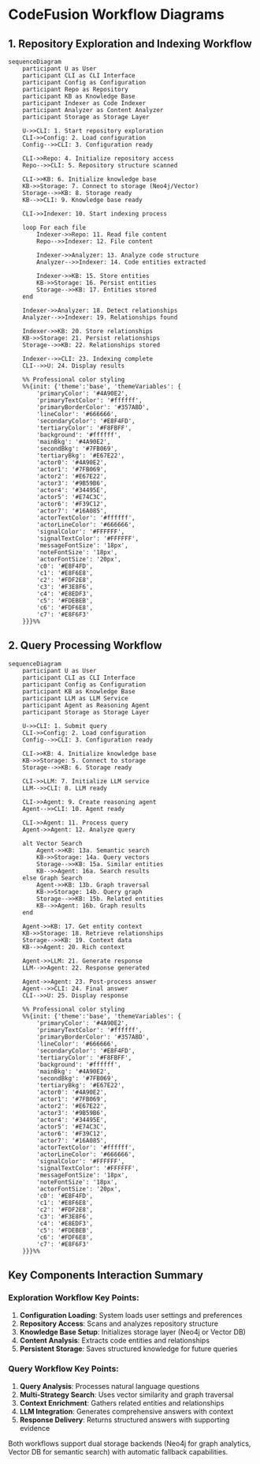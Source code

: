 # CodeFusion Workflow Diagrams

## 1. Repository Exploration and Indexing Workflow

```mermaid
sequenceDiagram
    participant U as User
    participant CLI as CLI Interface
    participant Config as Configuration
    participant Repo as Repository
    participant KB as Knowledge Base
    participant Indexer as Code Indexer
    participant Analyzer as Content Analyzer
    participant Storage as Storage Layer

    U->>CLI: 1. Start repository exploration
    CLI->>Config: 2. Load configuration
    Config-->>CLI: 3. Configuration ready
    
    CLI->>Repo: 4. Initialize repository access
    Repo-->>CLI: 5. Repository structure scanned
    
    CLI->>KB: 6. Initialize knowledge base
    KB->>Storage: 7. Connect to storage (Neo4j/Vector)
    Storage-->>KB: 8. Storage ready
    KB-->>CLI: 9. Knowledge base ready
    
    CLI->>Indexer: 10. Start indexing process
    
    loop For each file
        Indexer->>Repo: 11. Read file content
        Repo-->>Indexer: 12. File content
        
        Indexer->>Analyzer: 13. Analyze code structure
        Analyzer-->>Indexer: 14. Code entities extracted
        
        Indexer->>KB: 15. Store entities
        KB->>Storage: 16. Persist entities
        Storage-->>KB: 17. Entities stored
    end
    
    Indexer->>Analyzer: 18. Detect relationships
    Analyzer-->>Indexer: 19. Relationships found
    
    Indexer->>KB: 20. Store relationships
    KB->>Storage: 21. Persist relationships
    Storage-->>KB: 22. Relationships stored
    
    Indexer-->>CLI: 23. Indexing complete
    CLI-->>U: 24. Display results

    %% Professional color styling
    %%{init: {'theme':'base', 'themeVariables': {
        'primaryColor': '#4A90E2',
        'primaryTextColor': '#ffffff',
        'primaryBorderColor': '#357ABD',
        'lineColor': '#666666',
        'secondaryColor': '#E8F4FD',
        'tertiaryColor': '#F8FBFF',
        'background': '#ffffff',
        'mainBkg': '#4A90E2',
        'secondBkg': '#7FB069',
        'tertiaryBkg': '#E67E22',
        'actor0': '#4A90E2',
        'actor1': '#7FB069',
        'actor2': '#E67E22',
        'actor3': '#9B59B6',
        'actor4': '#34495E',
        'actor5': '#E74C3C',
        'actor6': '#F39C12',
        'actor7': '#16A085',
        'actorTextColor': '#ffffff',
        'actorLineColor': '#666666',
        'signalColor': '#FFFFFF',
        'signalTextColor': '#FFFFFF',
        'messageFontSize': '18px',
        'noteFontSize': '18px',
        'actorFontSize': '20px',
        'c0': '#E8F4FD',
        'c1': '#E8F6E8',
        'c2': '#FDF2E8',
        'c3': '#F3E8F6',
        'c4': '#E8EDF3',
        'c5': '#FDEBEB',
        'c6': '#FDF6E8',
        'c7': '#E8F6F3'
    }}}%%
```

## 2. Query Processing Workflow

```mermaid
sequenceDiagram
    participant U as User
    participant CLI as CLI Interface
    participant Config as Configuration
    participant KB as Knowledge Base
    participant LLM as LLM Service
    participant Agent as Reasoning Agent
    participant Storage as Storage Layer

    U->>CLI: 1. Submit query
    CLI->>Config: 2. Load configuration
    Config-->>CLI: 3. Configuration ready
    
    CLI->>KB: 4. Initialize knowledge base
    KB->>Storage: 5. Connect to storage
    Storage-->>KB: 6. Storage ready
    
    CLI->>LLM: 7. Initialize LLM service
    LLM-->>CLI: 8. LLM ready
    
    CLI->>Agent: 9. Create reasoning agent
    Agent-->>CLI: 10. Agent ready
    
    CLI->>Agent: 11. Process query
    Agent->>Agent: 12. Analyze query
    
    alt Vector Search
        Agent->>KB: 13a. Semantic search
        KB->>Storage: 14a. Query vectors
        Storage-->>KB: 15a. Similar entities
        KB-->>Agent: 16a. Search results
    else Graph Search
        Agent->>KB: 13b. Graph traversal
        KB->>Storage: 14b. Query graph
        Storage-->>KB: 15b. Related entities
        KB-->>Agent: 16b. Graph results
    end
    
    Agent->>KB: 17. Get entity context
    KB->>Storage: 18. Retrieve relationships
    Storage-->>KB: 19. Context data
    KB-->>Agent: 20. Rich context
    
    Agent->>LLM: 21. Generate response
    LLM-->>Agent: 22. Response generated
    
    Agent->>Agent: 23. Post-process answer
    Agent-->>CLI: 24. Final answer
    CLI-->>U: 25. Display response

    %% Professional color styling
    %%{init: {'theme':'base', 'themeVariables': {
        'primaryColor': '#4A90E2',
        'primaryTextColor': '#ffffff',
        'primaryBorderColor': '#357ABD',
        'lineColor': '#666666',
        'secondaryColor': '#E8F4FD',
        'tertiaryColor': '#F8FBFF',
        'background': '#ffffff',
        'mainBkg': '#4A90E2',
        'secondBkg': '#7FB069',
        'tertiaryBkg': '#E67E22',
        'actor0': '#4A90E2',
        'actor1': '#7FB069',
        'actor2': '#E67E22',
        'actor3': '#9B59B6',
        'actor4': '#34495E',
        'actor5': '#E74C3C',
        'actor6': '#F39C12',
        'actor7': '#16A085',
        'actorTextColor': '#ffffff',
        'actorLineColor': '#666666',
        'signalColor': '#FFFFFF',
        'signalTextColor': '#FFFFFF',
        'messageFontSize': '18px',
        'noteFontSize': '18px',
        'actorFontSize': '20px',
        'c0': '#E8F4FD',
        'c1': '#E8F6E8',
        'c2': '#FDF2E8',
        'c3': '#F3E8F6',
        'c4': '#E8EDF3',
        'c5': '#FDEBEB',
        'c6': '#FDF6E8',
        'c7': '#E8F6F3'
    }}}%%
```

## Key Components Interaction Summary

### Exploration Workflow Key Points:
1. **Configuration Loading**: System loads user settings and preferences
2. **Repository Access**: Scans and analyzes repository structure
3. **Knowledge Base Setup**: Initializes storage layer (Neo4j or Vector DB)
4. **Content Analysis**: Extracts code entities and relationships
5. **Persistent Storage**: Saves structured knowledge for future queries

### Query Workflow Key Points:
1. **Query Analysis**: Processes natural language questions
2. **Multi-Strategy Search**: Uses vector similarity and graph traversal
3. **Context Enrichment**: Gathers related entities and relationships
4. **LLM Integration**: Generates comprehensive answers with context
5. **Response Delivery**: Returns structured answers with supporting evidence

Both workflows support dual storage backends (Neo4j for graph analytics, Vector DB for semantic search) with automatic fallback capabilities.
